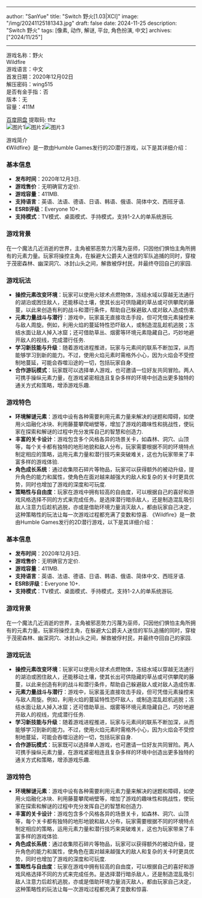 
---
author: "SanYue"
title: "Switch 野火[1.03|XCI]"
image: "/img/20241125181343.jpg"
draft: false
date: 2024-11-25
description: "Switch 野火"
tags: [像素, 动作, 解谜, 平台, 角色扮演, 中文]
archives: ["2024/11/25"]

---

游戏名称：野火   
Wildfire    
游戏语言：中文  
首发日期：2020年12月02日  
解压密码：wing515  
是否有金手指：否  
版本：无   
容量：411M

[百度网盘](https://pan.baidu.com/s/1rDNQwv6eHOdh1OUXG0MrxQ) 提取码: tftz  
![图片1](/img/164f56.jpg)![图片2](/img/a1c625.jpg)![图片3](/img/136d53.jpg)  

游戏简介  
《Wildfire》是一款由Humble Games发行的2D潜行游戏，以下是其详细介绍：

### 基本信息
- **发布时间**：2020年12月3日.
- **游戏售价**：无明确官方定价.
- **游戏容量**：411MB.
- **支持语言**：英语、法语、德语、日语、韩语、俄语、简体中文、西班牙语.
- **ESRB评级**：Everyone 10+.
- **支持模式**：TV模式、桌面模式、手持模式，支持1-2人的单系统游玩.

### 游戏背景
在一个魔法几近消逝的世界，主角被邪恶势力污蔑为巫师，只因他们惧怕主角所拥有的元素力量。玩家将操控主角，在躲避大公爵夫人迷信的军队追捕的同时，穿梭于茂密森林、幽深洞穴、冰封山头之间，解救被俘村民，并最终夺回自己的家园.

### 游戏玩法
- **操控元素改变环境**：玩家可以使用火球术点燃物体，冻结水域以穿越无法通行的湖泊或困住敌人，还能移动土壤，使其长出可供隐藏的草丛或可供攀爬的藤蔓，以此来创造有利的战斗和潜行条件，帮助自己躲避敌人或对敌人造成伤害.
- **元素力量战斗与潜行**：游戏中，玩家虽无直接攻击手段，但可凭借元素操控来与敌人周旋。例如，利用火焰的蔓延特性恐吓敌人，或制造混乱趁机逃脱；冻结水面让敌人掉入冰窟；还可借助草丛、烟雾等环境元素隐藏自己，巧妙地避开敌人的视线，完成潜行任务.
- **学习新技能与升级**：随着游戏进程推进，玩家与元素间的联系不断加深，从而能够学习到新的能力。不过，使用火焰元素时需格外小心，因为火焰会不受控制地蔓延，可能会吞噬沿途的一切，包括玩家自身.
- **合作游玩模式**：玩家既可以选择单人游戏，也可邀请一位好友共同冒险。两人可携手操纵元素力量，在游戏紧密相连且复杂多样的环境中创造出更多独特的通关方式和策略，增添游戏乐趣.

### 游戏特色
- **环境解谜元素**：游戏中设有各种需要利用元素力量来解决的谜题和障碍，如使用火焰融化冰块、利用藤蔓攀爬峭壁等，增加了游戏的趣味性和挑战性，使玩家在探索和解谜的过程中充分发挥自己的智慧和创造力.
- **丰富的关卡设计**：游戏包含多个风格各异的场景关卡，如森林、洞穴、山顶等，每个关卡都有独特的地形地貌和敌人分布，玩家需要根据不同的环境特点制定相应的策略，运用元素力量和潜行技巧来突破难关，这也为玩家带来了丰富多样的游戏体验.
- **角色成长系统**：通过收集陨石碎片等物品，玩家可以获得额外的被动升级，提升角色的能力和属性，使角色在面对越来越强大的敌人和复杂的关卡时更具优势，同时也增加了游戏的深度和可玩度.
- **策略性与自由度**：玩家在游戏中拥有较高的自由度，可以根据自己的喜好和游戏风格选择不同的方式来完成任务。是选择潜行暗杀敌人，还是制造混乱吸引敌人注意力后趁机逃脱，亦或是借助环境力量消灭敌人，都由玩家自己决定，这种策略性的玩法让每一次游戏过程都充满了变数和惊喜.
 《Wildfire》是一款由Humble Games发行的2D潜行游戏，以下是其详细介绍：

### 基本信息
- **发布时间**：2020年12月3日.
- **游戏售价**：无明确官方定价.
- **游戏容量**：411MB.
- **支持语言**：英语、法语、德语、日语、韩语、俄语、简体中文、西班牙语.
- **ESRB评级**：Everyone 10+.
- **支持模式**：TV模式、桌面模式、手持模式，支持1-2人的单系统游玩.

### 游戏背景
在一个魔法几近消逝的世界，主角被邪恶势力污蔑为巫师，只因他们惧怕主角所拥有的元素力量。玩家将操控主角，在躲避大公爵夫人迷信的军队追捕的同时，穿梭于茂密森林、幽深洞穴、冰封山头之间，解救被俘村民，并最终夺回自己的家园.

### 游戏玩法
- **操控元素改变环境**：玩家可以使用火球术点燃物体，冻结水域以穿越无法通行的湖泊或困住敌人，还能移动土壤，使其长出可供隐藏的草丛或可供攀爬的藤蔓，以此来创造有利的战斗和潜行条件，帮助自己躲避敌人或对敌人造成伤害.
- **元素力量战斗与潜行**：游戏中，玩家虽无直接攻击手段，但可凭借元素操控来与敌人周旋。例如，利用火焰的蔓延特性恐吓敌人，或制造混乱趁机逃脱；冻结水面让敌人掉入冰窟；还可借助草丛、烟雾等环境元素隐藏自己，巧妙地避开敌人的视线，完成潜行任务.
- **学习新技能与升级**：随着游戏进程推进，玩家与元素间的联系不断加深，从而能够学习到新的能力。不过，使用火焰元素时需格外小心，因为火焰会不受控制地蔓延，可能会吞噬沿途的一切，包括玩家自身.
- **合作游玩模式**：玩家既可以选择单人游戏，也可邀请一位好友共同冒险。两人可携手操纵元素力量，在游戏紧密相连且复杂多样的环境中创造出更多独特的通关方式和策略，增添游戏乐趣.

### 游戏特色
- **环境解谜元素**：游戏中设有各种需要利用元素力量来解决的谜题和障碍，如使用火焰融化冰块、利用藤蔓攀爬峭壁等，增加了游戏的趣味性和挑战性，使玩家在探索和解谜的过程中充分发挥自己的智慧和创造力.
- **丰富的关卡设计**：游戏包含多个风格各异的场景关卡，如森林、洞穴、山顶等，每个关卡都有独特的地形地貌和敌人分布，玩家需要根据不同的环境特点制定相应的策略，运用元素力量和潜行技巧来突破难关，这也为玩家带来了丰富多样的游戏体验.
- **角色成长系统**：通过收集陨石碎片等物品，玩家可以获得额外的被动升级，提升角色的能力和属性，使角色在面对越来越强大的敌人和复杂的关卡时更具优势，同时也增加了游戏的深度和可玩度.
- **策略性与自由度**：玩家在游戏中拥有较高的自由度，可以根据自己的喜好和游戏风格选择不同的方式来完成任务。是选择潜行暗杀敌人，还是制造混乱吸引敌人注意力后趁机逃脱，亦或是借助环境力量消灭敌人，都由玩家自己决定，这种策略性的玩法让每一次游戏过程都充满了变数和惊喜.
 
